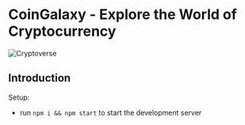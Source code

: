 # CoinGalaxy - Explore the World of Cryptocurrency

![Cryptoverse](https://ibb.co/JzfZ5WJ)

## Introduction

Setup:
- run ```npm i && npm start``` to start the development server


